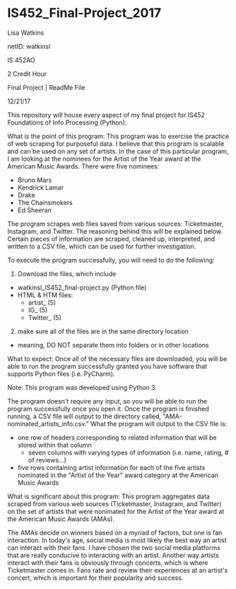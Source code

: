 # IS452_Final-Project_2017
Lisa Watkins

netID: watkinsl

IS 452AO

2 Credit Hour

Final Project | ReadMe File

12/21/17

This repository will house every aspect of my final project for IS452 Foundations of Info Processing (Python).

What is the point of this program:
This program was to exercise the practice of web scraping for purposeful data. I believe that this program is scalable and can be used on any set of artists. In the case of this particular program, I am looking at the nominees for the Artist of the Year award at the American Music Awards. There were five nominees:
- Bruno Mars
- Kendrick Lamar
- Drake
- The Chainsmokers
- Ed Sheeran

The program scrapes web files saved from various sources: Ticketmaster, Instagram, and Twitter. The reasoning behind this will be explained below. Certain pieces of information are scraped, cleaned up, interpreted, and written to a CSV file, which can be used for further investigation.

To execute the program successfully, you will need to do the following:
1. Download the files, which include
  - watkinsl_IS452_final-project.py (Python file)
  - HTML & HTM files:
    - artist_ (5)
    - IG_ (5)
    - Twitter_ (5)
2. make sure all of the files are in the same directory location
  - meaning, DO NOT separate them into folders or in other locations
 
What to expect:
Once all of the necessary files are downloaded, you will be able to run the program successfully granted you have software that supports Python files (i.e. PyCharm).

Note: This program was developed using Python 3.

The program doesn't require any input, so you will be able to run the program successfully once you open it. Once the program is finished running, a CSV file will output to the directory called, "AMA-nominated_artists_info.csv." What the program will output to the CSV file is:
- one row of headers corresponding to related information that will be stored within that column
  - seven columns with varying types of information (i.e. name, rating, # of reviews...)
- five rows containing artist information for each of the five artists nominated in the "Artist of the Year" award category at
  the American Music Awards

What is significant about this program:
This program aggregates data scraped from various web sources (Ticketmaster, Instagram, and Twitter) on the set of artists that were nonimated for the Artist of the Year award at the American Music Awards (AMAs).

The AMAs decide on winners based on a myriad of factors, but one is fan interaction. In today's age, social media is most likely the best way an artist can interact with their fans. I have chosen the two social media platforms that are really conducive to interacting with an artist. Another way artists interact with their fans is obviously through concerts, which is where Ticketmaster comes in. Fans rate and review their experiences at an artist's concert, which is important for their popularity and success.
